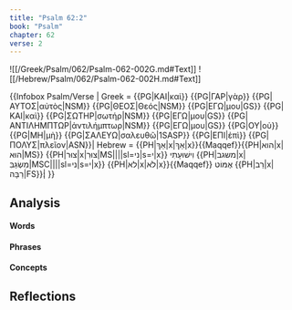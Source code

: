 ```yaml
---
title: "Psalm 62:2"
book: "Psalm"
chapter: 62
verse: 2
---
```

![[/Greek/Psalm/062/Psalm-062-002G.md#Text]]
![[/Hebrew/Psalm/062/Psalm-062-002H.md#Text]]

{{Infobox Psalm/Verse |
  Greek = {{PG|ΚΑΙ|καὶ}} {{PG|ΓΑΡ|γὰρ}} {{PG|ΑΥΤΟΣ|αὐτὸς|NSM}} {{PG|ΘΕΟΣ|Θεός|NSM}} {{PG|ΕΓΩ|μου|GS}} {{PG|ΚΑΙ|καὶ}} {{PG|ΣΩΤΗΡ|σωτήρ|NSM}} {{PG|ΕΓΩ|μου|GS}} {{PG|ΑΝΤΙΛΗΜΠΤΩΡ|ἀντιλήμπτωρ|NSM}} {{PG|ΕΓΩ|μου|GS}} {{PG|ΟΥ|οὐ}} {{PG|ΜΗ|μὴ}} {{PG|ΣΑΛΕΥΩ|σαλευθῶ|1SASP}} {{PG|ΕΠΙ|ἐπὶ}} {{PG|ΠΟΛΥΣ|πλεῖον|ASN}}|
  Hebrew = {{PH|אַךְ|x|אַךְ|x}}{{Maqqef}}{{PH|הוא|x|הוּא|MS}} {{PH|צוּר|x|צוּרִ|MS||||sl=ני|s=י|x}} 
וִישׁוּעָתִי
{{PH|משגב|x|מִשְׂגַּבִּ|MSC||||sl=ני|s=י|x}} {{PH|לא|x|לֹא|x}}{{Maqqef}}
אֶמּוֹט
{{PH|רַב|x|רַבָּה|FS}}׃|
}}

## Analysis

#### Words

#### Phrases

#### Concepts

## Reflections
